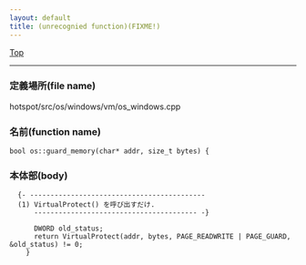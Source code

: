 ```yaml
---
layout: default
title: (unrecognied function)(FIXME!)
---
```

[Top](../index.html)

--- 
### 定義場所(file name)
hotspot/src/os/windows/vm/os_windows.cpp

### 名前(function name)
```
bool os::guard_memory(char* addr, size_t bytes) {
```

### 本体部(body)
```
  {- -------------------------------------------
  (1) VirtualProtect() を呼び出すだけ.
      ---------------------------------------- -}

	  DWORD old_status;
	  return VirtualProtect(addr, bytes, PAGE_READWRITE | PAGE_GUARD, &old_status) != 0;
	}
	
```


